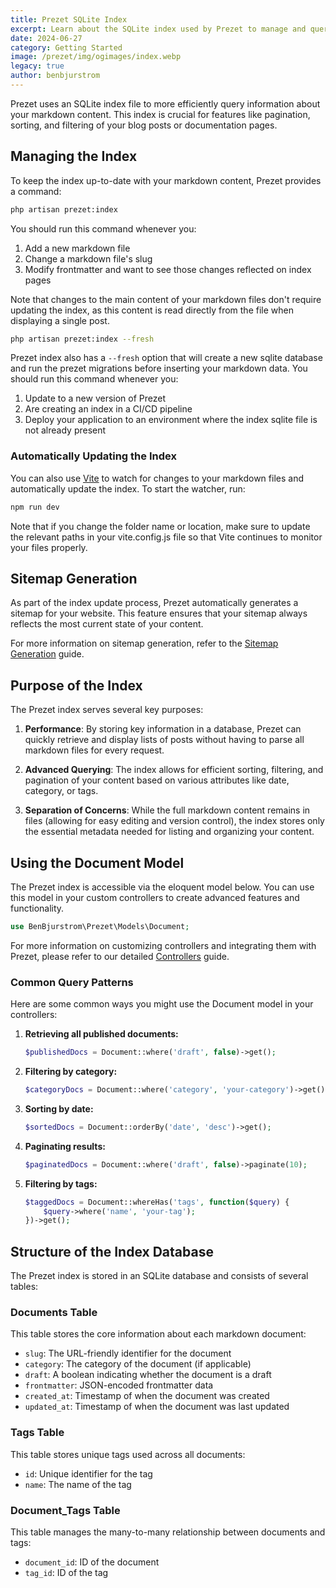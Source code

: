 ```yaml
---
title: Prezet SQLite Index
excerpt: Learn about the SQLite index used by Prezet to manage and query markdown content.
date: 2024-06-27
category: Getting Started
image: /prezet/img/ogimages/index.webp
legacy: true
author: benbjurstrom
---
```


Prezet uses an SQLite index file to more efficiently query information about your markdown content. This index is crucial for features like pagination, sorting, and filtering of your blog posts or documentation pages.

## Managing the Index

To keep the index up-to-date with your markdown content, Prezet provides a command:

```bash
php artisan prezet:index
```

You should run this command whenever you:

1. Add a new markdown file
2. Change a markdown file's slug
3. Modify frontmatter and want to see those changes reflected on index pages

Note that changes to the main content of your markdown files don't require updating the index, as this content is read directly from the file when displaying a single post.

```bash
php artisan prezet:index --fresh
```

Prezet index also has a `--fresh` option that will create a new sqlite database and run the prezet migrations before inserting your markdown data. You should run this command whenever you:

1. Update to a new version of Prezet
2. Are creating an index in a CI/CD pipeline
3. Deploy your application to an environment where the index sqlite file is not already present

### Automatically Updating the Index

You can also use [Vite](https://vite.dev/) to watch for changes to your markdown files and automatically update the index. To start the watcher, run:

```bash
npm run dev
```

Note that if you change the folder name or location, make sure to update the relevant paths in your vite.config.js file so that Vite continues to monitor your files properly.

## Sitemap Generation
As part of the index update process, Prezet automatically generates a sitemap for your website. This feature ensures that your sitemap always reflects the most current state of your content.

For more information on sitemap generation, refer to the [Sitemap Generation](/features/sitemap) guide.

## Purpose of the Index

The Prezet index serves several key purposes:

1. **Performance**: By storing key information in a database, Prezet can quickly retrieve and display lists of posts without having to parse all markdown files for every request.

2. **Advanced Querying**: The index allows for efficient sorting, filtering, and pagination of your content based on various attributes like date, category, or tags.

3. **Separation of Concerns**: While the full markdown content remains in files (allowing for easy editing and version control), the index stores only the essential metadata needed for listing and organizing your content.

## Using the Document Model

The Prezet index is accessible via the eloquent model below. You can use this model in your custom controllers to create advanced features and functionality.

```php
use BenBjurstrom\Prezet\Models\Document;
```

For more information on customizing controllers and integrating them with Prezet, please refer to our detailed [Controllers](/customize/controllers) guide.

### Common Query Patterns

Here are some common ways you might use the Document model in your controllers:

1. **Retrieving all published documents:**

   ```php
   $publishedDocs = Document::where('draft', false)->get();
   ```

2. **Filtering by category:**

   ```php
   $categoryDocs = Document::where('category', 'your-category')->get();
   ```

3. **Sorting by date:**

   ```php
   $sortedDocs = Document::orderBy('date', 'desc')->get();
   ```

4. **Paginating results:**

   ```php
   $paginatedDocs = Document::where('draft', false)->paginate(10);
   ```

5. **Filtering by tags:**

   ```php
   $taggedDocs = Document::whereHas('tags', function($query) {
       $query->where('name', 'your-tag');
   })->get();
   ```

## Structure of the Index Database

The Prezet index is stored in an SQLite database and consists of several tables:

### Documents Table

This table stores the core information about each markdown document:

- `slug`: The URL-friendly identifier for the document
- `category`: The category of the document (if applicable)
- `draft`: A boolean indicating whether the document is a draft
- `frontmatter`: JSON-encoded frontmatter data
- `created_at`: Timestamp of when the document was created
- `updated_at`: Timestamp of when the document was last updated

### Tags Table

This table stores unique tags used across all documents:

- `id`: Unique identifier for the tag
- `name`: The name of the tag

### Document_Tags Table

This table manages the many-to-many relationship between documents and tags:

- `document_id`: ID of the document
- `tag_id`: ID of the tag

